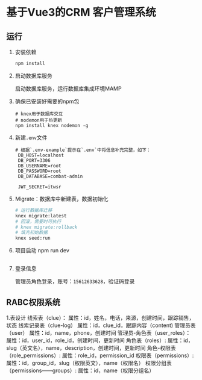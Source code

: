 # 基于Vue3的CRM 客户管理系统

## 运行

1. 安装依赖

   ```bash
   npm install
   ```

2. 启动数据库服务

   启动数据库服务，运行数据库集成环境MAMP

3. 确保已安装好需要的npm包

   ```
   # knex用于数据库交互
   # nodemon用于热更新
   npm install knex nodemon -g
   ```

4. 新建`.env`文件

   ```
   # 根据`.env-example`提示在`.env`中将信息补充完整，如下：
    DB_HOST=localhost
    DB_PORT=3306
    DB_USERNAME=root
    DB_PASSWORD=root
    DB_DATABASE=combat-admin

    JWT_SECRET=itwsr

5. Migrate：数据库中新建表，数据初始化

   ``` bash
   # 运行数据库迁移
   knex migrate:latest
   # 回滚，需要时可执行
   # knex migrate:rollback
   # 填充初始数据
   knex seed:run
   ```

6. 项目启动
   npm run dev
   ```

7. 登录信息

   管理员角色登录，账号：`15612633628`，验证码登录
## RABC权限系统
1.表设计
   线索表（clue）：
   属性：id，姓名，电话，来源，创建时间，跟踪销售，状态
   线索记录表（clue-log）
   属性：id，clue_id，跟踪内容（content)
   管理员表（user）
   属性：id，name，phone，创建时间
   管理员-角色表（user_roles）：
   属性：id，user_id，role_id，创建时间，更新时间
   角色表（roles）:
   属性：id，slug（英文名），name，description，创建时间，更新时间
   角色-权限表（role_permissions）:
   属性：role_id，permission_id
   权限表（permissions）:
   属性：id，group_id，slug（权限英文），name（权限名）
   权限分组表（permissions——groups）:
   属性：id，name（权限分组名）
